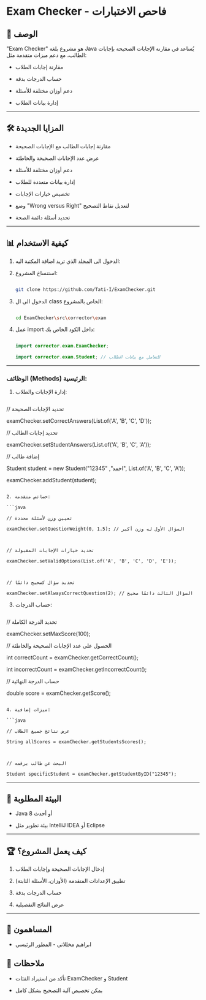 # Exam Checker - فاحص الاختبارات  

## 🚀 الوصف

"Exam Checker" هو مشروع بلغة Java يُساعد في مقارنة الإجابات الصحيحة بإجابات الطالب، مع دعم ميزات متقدمة مثل:

- مقارنة إجابات الطلاب

- حساب الدرجات بدقة

- دعم أوزان مختلفة للأسئلة

- إدارة بيانات الطلاب

---

## 🛠️ المزايا الجديدة

- مقارنة إجابات الطالب مع الإجابات الصحيحة

- عرض عدد الإجابات الصحيحة والخاطئة

- دعم أوزان مختلفة للأسئلة

- إدارة بيانات متعددة للطلاب

- تخصيص خيارات الإجابات

- وضع "Wrong versus Right" لتعديل نقاط التصحيح

- تحديد أسئلة دائمة الصحة

---

## 📊 كيفية الاستخدام

1. الدخول الى المجلد الذي تريد اضافة المكتبة اليه:

2. استنساخ المشروع:

   ```bash

   git clone https://github.com/Tati-I/ExamChecker.git

   ```

3. الدخول الى ال class الخاص بالمشروع:

   ```bash

   cd ExamChecker\src\corrector\exam

   ```

4. عمل import داخل الكود الخاص بك:

   ```java

   import corrector.exam.ExamChecker;

   import corrector.exam.Student; // للتعامل مع بيانات الطلاب

   ```

---

### الوظائف (Methods) الرئيسية:

1. إدارة الإجابات والطلاب:

   ```java

// تحديد الإجابات الصحيحة

   examChecker.setCorrectAnswers(List.of('A', 'B', 'C', 'D'));

   

// تحديد إجابات الطالب

   examChecker.setStudentAnswers(List.of('A', 'B', 'C', 'A'));

   

// إضافة طالب

   Student student = new Student("احمد", "12345", List.of('A', 'B', 'C', 'A'));

   examChecker.addStudent(student);

   ```

2. خصائص متقدمة:

   ```java

// تعيين وزن لأسئلة محددة

   examChecker.setQuestionWeight(0, 1.5); // السؤال الأول له وزن أكبر

   

// تحديد خيارات الإجابات المقبولة

   examChecker.setValidOptions(List.of('A', 'B', 'C', 'D', 'E'));

   

// تحديد سؤال كصحيح دائمًا

   examChecker.setAlwaysCorrectQuestion(2); // السؤال الثالث دائمًا صحيح

   ```

3. حساب الدرجات:

   ```java

// تحديد الدرجة الكاملة

   examChecker.setMaxScore(100);

   

// الحصول على عدد الإجابات الصحيحة والخاطئة

   int correctCount = examChecker.getCorrectCount();

   int incorrectCount = examChecker.getIncorrectCount();

   

// حساب الدرجة النهائية

   double score = examChecker.getScore();

   ```

4. ميزات إضافية:

   ```java

// عرض نتائج جميع الطلاب

   String allScores = examChecker.getStudentsScores();

   

// البحث عن طالب برقمه

   Student specificStudent = examChecker.getStudentByID("12345");

   ```

---

## 🔧 البيئة المطلوبة

- Java 8 أو أحدث

- بيئة تطوير مثل IntelliJ IDEA أو Eclipse

---

## 🏆 كيف يعمل المشروع؟

1. إدخال الإجابات الصحيحة وإجابات الطلاب

2. تطبيق الإعدادات المتقدمة (الأوزان، الأسئلة الثابتة)

3. حساب الدرجات بدقة

4. عرض النتائج التفصيلية

---

## 👥 المساهمون

- ابراهيم مخللاتي - المطور الرئيسي

## 📝 ملاحظات

- تأكد من استيراد الفئات ExamChecker و Student

- يمكن تخصيص آلية التصحيح بشكل كامل
